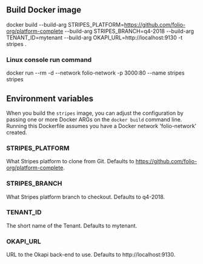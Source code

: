 ## Build Docker image

docker build --build-arg STRIPES_PLATFORM=https://github.com/folio-org/platform-complete --build-arg STRIPES_BRANCH=q4-2018 --build-arg TENANT_ID=mytenant --build-arg OKAPI_URL=http://localhost:9130 -t stripes .

### Linux console run command ###

docker run --rm -d --network folio-network -p 3000:80 --name stripes stripes

## Environment variables

When you build the `stripes` image, you can adjust the configuration by passing one or more Docker ARGs on the `docker build` command line. Running this Dockerfile assumes you have a Docker network 'folio-network' created.

### STRIPES_PLATFORM

What Stripes platform to clone from Git. Defaults to https://github.com/folio-org/platform-complete.

### STRIPES_BRANCH

What Stripes platform branch to checkout. Defaults to q4-2018.

### TENANT_ID

The short name of the Tenant. Defaults to mytenant.

### OKAPI_URL

URL to the Okapi back-end to use. Defaults to http://localhost:9130.
